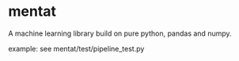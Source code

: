 # mentat
A machine learning library build on pure python, pandas and numpy.


example: see mentat/test/pipeline_test.py


